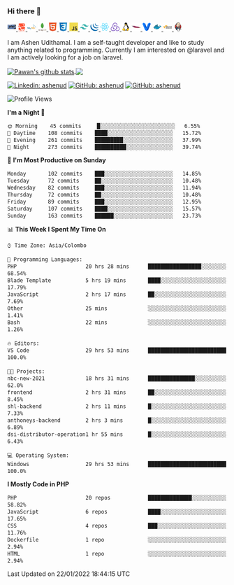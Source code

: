 ### Hi there 👋

<a align="center" href="https://github.com/ashenud"> <img width="20px" src="https://raw.githubusercontent.com/devicons/devicon/master/icons/php/php-original.svg" alt="ashenud: PHP" /> <img width="18px" src="https://raw.githubusercontent.com/devicons/devicon/master/icons/laravel/laravel-plain-wordmark.svg" alt="ashenud: Laravel" /> <img width="20px" src="https://raw.githubusercontent.com/devicons/devicon/master/icons/mysql/mysql-original-wordmark.svg" alt="ashenud: MySQL" /> <img width="20px" src="https://raw.githubusercontent.com/devicons/devicon/master/icons/mongodb/mongodb-original-wordmark.svg" alt="ashenud: mongoDB" />  <img width="20px" src="https://raw.githubusercontent.com/devicons/devicon/master/icons/html5/html5-original.svg" alt="ashenud: HTML5" /> <img width="20px" src="https://raw.githubusercontent.com/devicons/devicon/master/icons/css3/css3-original.svg" alt="ashenud: CSS3" /> <img width="20px" src="https://raw.githubusercontent.com/devicons/devicon/master/icons/javascript/javascript-original.svg" alt="ashenud: Javascript" /> <img width="20px" src="https://raw.githubusercontent.com/devicons/devicon/master/icons/tailwindcss/tailwindcss-plain.svg" alt="ashenud: Tailwindcss" /> <img width="20px" src="https://raw.githubusercontent.com/devicons/devicon/master/icons/jquery/jquery-original.svg" alt="ashenud: Jquery" /> <img width="20px" src="https://raw.githubusercontent.com/devicons/devicon/master/icons/react/react-original.svg" alt="ashenud: React" /> <img width="20px" src="https://raw.githubusercontent.com/devicons/devicon/master/icons/redux/redux-original.svg" alt="ashenud: Redux" /> <img width="20px" src="https://raw.githubusercontent.com/devicons/devicon/master/icons/linux/linux-original.svg" alt="ashenud: Linux" /> <img width="20px" src="https://raw.githubusercontent.com/devicons/devicon/master/icons/apache/apache-original.svg" alt="ashenud: Apache" /> <img width="20px" src="https://raw.githubusercontent.com/devicons/devicon/master/icons/vagrant/vagrant-original.svg" alt="ashenud: Vagrant" /> <img width="20px" src="https://raw.githubusercontent.com/devicons/devicon/master/icons/docker/docker-original.svg" alt="ashenud: Docker" /> <img width="20px" src="https://raw.githubusercontent.com/devicons/devicon/master/icons/amazonwebservices/amazonwebservices-original-wordmark.svg" alt="ashenud: AWS" /> <img width="20px" src="https://raw.githubusercontent.com/devicons/devicon/master/icons/jenkins/jenkins-original.svg" alt="ashenud: Jenkins" /> </a>

I am Ashen Udithamal. I am a self-taught developer and like to study anything related to programming. Currently I am interested on @laravel and I am actively looking for a job on laravel.

<a href="https://github.com/ashenud">
    <img height="150px" align="center" src="https://github-readme-stats.vercel.app/api?username=ashenud&show_icons=true&theme=nord&line_height=27" alt="Pawan's github stats"/>
</a>
<a href="https://github.com/ashenud">
    <img height="150px" align="center" src="https://github-readme-stats.vercel.app/api/top-langs/?username=ashenud&theme=nord&layout=compact&langs_count=6" />
</a>

[![Linkedin: ashenud](https://img.shields.io/badge/-ashenud-blue?style=flat-square&logo=Linkedin&logoColor=white&link=https://www.linkedin.com/in/ashenud/)](https://www.linkedin.com/in/ashenud/)
[![GitHub: ashenud](https://img.shields.io/github/followers/ashenud?label=follow&style=social)](https://github.com/ashenud)
[![GitHub: ashenud](https://img.shields.io/github/stars/ashenud?label=stars&style=social)](https://github.com/ashenud)
<!-- [![website](https://img.shields.io/badge/PortfolioWebsite-ashenud.live-2648ff?style=flat-square&logo=google-chrome)](https://ashenud.live/) -->

<!--START_SECTION:waka-->
![Profile Views](http://img.shields.io/badge/Profile%20Views-3-blue)

**I'm a Night 🦉** 

```text
🌞 Morning    45 commits     █░░░░░░░░░░░░░░░░░░░░░░░░   6.55% 
🌆 Daytime    108 commits    ████░░░░░░░░░░░░░░░░░░░░░   15.72% 
🌃 Evening    261 commits    █████████░░░░░░░░░░░░░░░░   37.99% 
🌙 Night      273 commits    ██████████░░░░░░░░░░░░░░░   39.74%

```
📅 **I'm Most Productive on Sunday** 

```text
Monday       102 commits    ███░░░░░░░░░░░░░░░░░░░░░░   14.85% 
Tuesday      72 commits     ██░░░░░░░░░░░░░░░░░░░░░░░   10.48% 
Wednesday    82 commits     ███░░░░░░░░░░░░░░░░░░░░░░   11.94% 
Thursday     72 commits     ██░░░░░░░░░░░░░░░░░░░░░░░   10.48% 
Friday       89 commits     ███░░░░░░░░░░░░░░░░░░░░░░   12.95% 
Saturday     107 commits    ████░░░░░░░░░░░░░░░░░░░░░   15.57% 
Sunday       163 commits    ██████░░░░░░░░░░░░░░░░░░░   23.73%

```


📊 **This Week I Spent My Time On** 

```text
⌚︎ Time Zone: Asia/Colombo

💬 Programming Languages: 
PHP                      20 hrs 28 mins      █████████████████░░░░░░░░   68.54% 
Blade Template           5 hrs 19 mins       ████░░░░░░░░░░░░░░░░░░░░░   17.79% 
JavaScript               2 hrs 17 mins       ██░░░░░░░░░░░░░░░░░░░░░░░   7.69% 
Other                    25 mins             ░░░░░░░░░░░░░░░░░░░░░░░░░   1.41% 
Bash                     22 mins             ░░░░░░░░░░░░░░░░░░░░░░░░░   1.26%

🔥 Editors: 
VS Code                  29 hrs 53 mins      █████████████████████████   100.0%

🐱‍💻 Projects: 
nbc-new-2021             18 hrs 31 mins      ███████████████░░░░░░░░░░   62.0% 
frontend                 2 hrs 31 mins       ██░░░░░░░░░░░░░░░░░░░░░░░   8.45% 
shl-backend              2 hrs 11 mins       █░░░░░░░░░░░░░░░░░░░░░░░░   7.33% 
anthoneys-backend        2 hrs 3 mins        █░░░░░░░░░░░░░░░░░░░░░░░░   6.89% 
dsi-distributor-operation1 hr 55 mins        █░░░░░░░░░░░░░░░░░░░░░░░░   6.43%

💻 Operating System: 
Windows                  29 hrs 53 mins      █████████████████████████   100.0%

```

**I Mostly Code in PHP** 

```text
PHP                      20 repos            ██████████████░░░░░░░░░░░   58.82% 
JavaScript               6 repos             ████░░░░░░░░░░░░░░░░░░░░░   17.65% 
CSS                      4 repos             ███░░░░░░░░░░░░░░░░░░░░░░   11.76% 
Dockerfile               1 repo              ░░░░░░░░░░░░░░░░░░░░░░░░░   2.94% 
HTML                     1 repo              ░░░░░░░░░░░░░░░░░░░░░░░░░   2.94%

```



 Last Updated on 22/01/2022 18:44:15 UTC
<!--END_SECTION:waka-->
